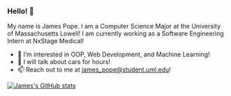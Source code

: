 ### Hello! 👋

My name is James Pope. I am a Computer Science Major at the University of Massachusetts Lowell! I am currently working as a Software Engineering Intern at NxStage Medical!
<!--
**jpope15/jpope15** is a ✨ _special_ ✨ repository because its `README.md` (this file) appears on your GitHub profile.
-->

- 🌱 I’m interested in OOP, Web Development, and Machine Learning!
- 💬 I will talk about cars for hours!
- 📫 Reach out to me at james_pope@student.uml.edu!

[![James's GitHub stats](https://github-readme-stats.vercel.app/api?username=jpope15)](https://github.com/anuraghazra/github-readme-stats)
